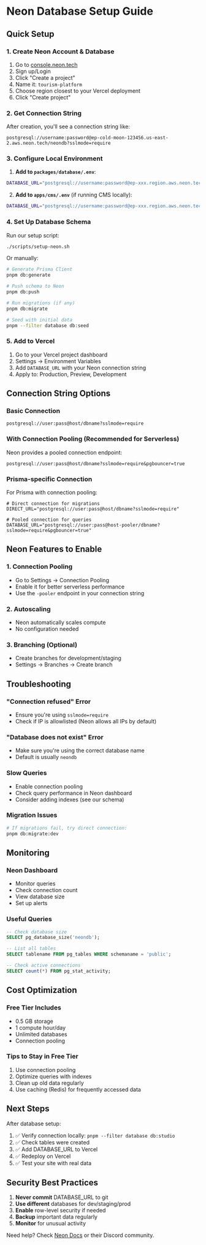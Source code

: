 # Neon Database Setup Guide

## Quick Setup

### 1. Create Neon Account & Database
1. Go to [console.neon.tech](https://console.neon.tech)
2. Sign up/Login
3. Click "Create a project"
4. Name it: `tourism-platform`
5. Choose region closest to your Vercel deployment
6. Click "Create project"

### 2. Get Connection String
After creation, you'll see a connection string like:
```
postgresql://username:password@ep-cold-moon-123456.us-east-2.aws.neon.tech/neondb?sslmode=require
```

### 3. Configure Local Environment

1. **Add to `packages/database/.env`**:
```bash
DATABASE_URL="postgresql://username:password@ep-xxx.region.aws.neon.tech/neondb?sslmode=require"
```

2. **Add to `apps/cms/.env`** (if running CMS locally):
```bash
DATABASE_URL="postgresql://username:password@ep-xxx.region.aws.neon.tech/neondb?sslmode=require"
```

### 4. Set Up Database Schema
Run our setup script:
```bash
./scripts/setup-neon.sh
```

Or manually:
```bash
# Generate Prisma Client
pnpm db:generate

# Push schema to Neon
pnpm db:push

# Run migrations (if any)
pnpm db:migrate

# Seed with initial data
pnpm --filter database db:seed
```

### 5. Add to Vercel
1. Go to your Vercel project dashboard
2. Settings → Environment Variables
3. Add `DATABASE_URL` with your Neon connection string
4. Apply to: Production, Preview, Development

## Connection String Options

### Basic Connection
```
postgresql://user:pass@host/dbname?sslmode=require
```

### With Connection Pooling (Recommended for Serverless)
Neon provides a pooled connection endpoint:
```
postgresql://user:pass@host/dbname?sslmode=require&pgbouncer=true
```

### Prisma-specific Connection
For Prisma with connection pooling:
```env
# Direct connection for migrations
DIRECT_URL="postgresql://user:pass@host/dbname?sslmode=require"

# Pooled connection for queries
DATABASE_URL="postgresql://user:pass@host-pooler/dbname?sslmode=require&pgbouncer=true"
```

## Neon Features to Enable

### 1. Connection Pooling
- Go to Settings → Connection Pooling
- Enable it for better serverless performance
- Use the `-pooler` endpoint in your connection string

### 2. Autoscaling
- Neon automatically scales compute
- No configuration needed

### 3. Branching (Optional)
- Create branches for development/staging
- Settings → Branches → Create branch

## Troubleshooting

### "Connection refused" Error
- Ensure you're using `sslmode=require`
- Check if IP is allowlisted (Neon allows all IPs by default)

### "Database does not exist" Error
- Make sure you're using the correct database name
- Default is usually `neondb`

### Slow Queries
- Enable connection pooling
- Check query performance in Neon dashboard
- Consider adding indexes (see our schema)

### Migration Issues
```bash
# If migrations fail, try direct connection:
pnpm db:migrate:dev
```

## Monitoring

### Neon Dashboard
- Monitor queries
- Check connection count
- View database size
- Set up alerts

### Useful Queries
```sql
-- Check database size
SELECT pg_database_size('neondb');

-- List all tables
SELECT tablename FROM pg_tables WHERE schemaname = 'public';

-- Check active connections
SELECT count(*) FROM pg_stat_activity;
```

## Cost Optimization

### Free Tier Includes
- 0.5 GB storage
- 1 compute hour/day
- Unlimited databases
- Connection pooling

### Tips to Stay in Free Tier
1. Use connection pooling
2. Optimize queries with indexes
3. Clean up old data regularly
4. Use caching (Redis) for frequently accessed data

## Next Steps

After database setup:
1. ✅ Verify connection locally: `pnpm --filter database db:studio`
2. ✅ Check tables were created
3. ✅ Add DATABASE_URL to Vercel
4. ✅ Redeploy on Vercel
5. ✅ Test your site with real data

## Security Best Practices

1. **Never commit** DATABASE_URL to git
2. **Use different** databases for dev/staging/prod
3. **Enable** row-level security if needed
4. **Backup** important data regularly
5. **Monitor** for unusual activity

Need help? Check [Neon Docs](https://neon.tech/docs) or their Discord community.